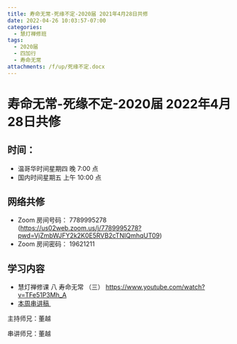 ```yaml
---
title: 寿命无常-死缘不定-2020届 2021年4月28日共修
date: 2022-04-26 10:03:57-07:00
categories:
  - 慧灯禅修班
tags:
  - 2020届
  - 四加行
  - 寿命无常
attachments: /f/up/死缘不定.docx
---
```

# 寿命无常-死缘不定-2020届 2022年4月28日共修

## 时间：

* 温哥华时间星期四 晚 7:00 点
* 国内时间星期五 上午 10:00 点

## 网络共修

* Zoom 房间号码： 7789995278 (<https://us02web.zoom.us/j/7789995278?pwd=VjZmbWJFY2k2K0E5RVB2cTNIQmhqUT09>)
* Zoom 房间密码： 19621211

## 学习内容

* 慧灯禅修课 八 寿命无常 （三） <https://www.youtube.com/watch?v=TFe51P3Mh_A>
* [本周串讲稿 ](https://s3.ap-northeast-1.wasabisys.com/hdcx/hdv/f/up/死缘不定.docx)


主持师兄：董越

串讲师兄：董越